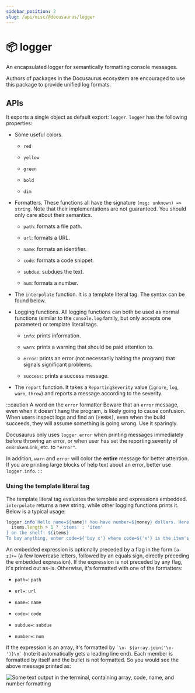 ```yaml
---
sidebar_position: 2
slug: /api/misc/@docusaurus/logger
---
```


# 📦 logger

An encapsulated logger for semantically formatting console messages.

Authors of packages in the Docusaurus ecosystem are encouraged to use this package to provide unified log formats.

## APIs

It exports a single object as default export: `logger`. `logger` has the following properties:

- Some useful colors.

  - `red`

  - `yellow`

  - `green`

  - `bold`

  - `dim`

- Formatters. These functions all have the signature `(msg: unknown) => string`. Note that their implementations are not guaranteed. You should only care about their semantics.

  - `path`: formats a file path.

  - `url`: formats a URL.

  - `name`: formats an identifier.

  - `code`: formats a code snippet.

  - `subdue`: subdues the text.

  - `num`: formats a number.

- The `interpolate` function. It is a template literal tag. The syntax can be found below.

- Logging functions. All logging functions can both be used as normal functions (similar to the `console.log` family, but only accepts one parameter) or template literal tags.

  - `info`: prints information.

  - `warn`: prints a warning that should be paid attention to.

  - `error`: prints an error (not necessarily halting the program) that signals significant problems.

  - `success`: prints a success message.

- The `report` function. It takes a `ReportingSeverity` value (`ignore`, `log`, `warn`, `throw`) and reports a message according to the severity.

:::caution A word on the `error` formatter
Beware that an `error` message, even when it doesn't hang the program, is likely going to cause confusion. When users inspect logs and find an `[ERROR]`, even when the build succeeds, they will assume something is going wrong. Use it sparingly.

Docusaurus only uses `logger.error` when printing messages immediately before throwing an error, or when user has set the reporting severity of `onBrokenLink`, etc. to `"error"`.

In addition, `warn` and `error` will color the **entire** message for better attention. If you are printing large blocks of help text about an error, better use `logger.info`.
:::

### Using the template literal tag

The template literal tag evaluates the template and expressions embedded. `interpolate` returns a new string, while other logging functions prints it. Below is a typical usage:

```js
logger.info`Hello name=${name}! You have number=${money} dollars. Here are the ${
  items.length > 1 ? 'items' : 'item'
} on the shelf: ${items}
To buy anything, enter code=${'buy x'} where code=${'x'} is the item's name; to quit, press code=${'Ctrl + C'}.`;
```

An embedded expression is optionally preceded by a flag in the form `[a-z]+=` (a few lowercase letters, followed by an equals sign, directly preceding the embedded expression). If the expression is not preceded by any flag, it's printed out as-is. Otherwise, it's formatted with one of the formatters:

- `path=`: `path`

- `url=`: `url`

- `name=`: `name`

- `code=`: `code`

- `subdue=`: `subdue`

- `number=`: `num`

If the expression is an array, it's formatted by `` `\n- ${array.join('\n- ')}\n` `` (note it automatically gets a leading line end). Each member is formatted by itself and the bullet is not formatted. So you would see the above message printed as:

![Some text output in the terminal, containing array, code, name, and number formatting](./demo.png)
